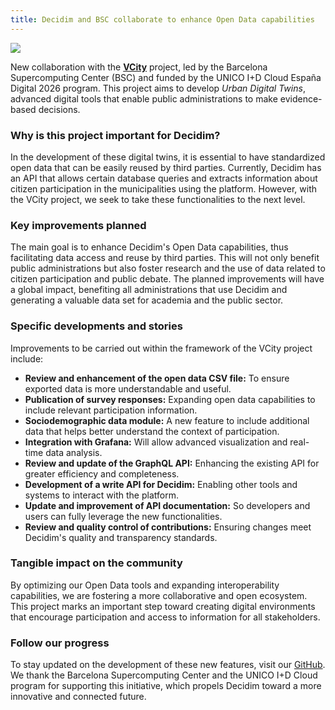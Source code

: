 ```yaml
---
title: Decidim and BSC collaborate to enhance Open Data capabilities
---
```

![](/uploads/2024-11-14-13.55.46.jpg)

New collaboration with the **[VCity](<>)** project, led by the Barcelona Supercomputing Center (BSC) and funded by the UNICO I+D Cloud España Digital 2026 program. This project aims to develop *Urban Digital Twins*, advanced digital tools that enable public administrations to make evidence-based decisions.

### Why is this project important for Decidim?

In the development of these digital twins, it is essential to have standardized open data that can be easily reused by third parties. Currently, Decidim has an API that allows certain database queries and extracts information about citizen participation in the municipalities using the platform. However, with the VCity project, we seek to take these functionalities to the next level.

### Key improvements planned

The main goal is to enhance Decidim's Open Data capabilities, thus facilitating data access and reuse by third parties. This will not only benefit public administrations but also foster research and the use of data related to citizen participation and public debate. The planned improvements will have a global impact, benefiting all administrations that use Decidim and generating a valuable data set for academia and the public sector.

### Specific developments and stories

Improvements to be carried out within the framework of the VCity project include:

* **Review and enhancement of the open data CSV file:** To ensure exported data is more understandable and useful.
* **Publication of survey responses:** Expanding open data capabilities to include relevant participation information.
* **Sociodemographic data module:** A new feature to include additional data that helps better understand the context of participation.
* **Integration with Grafana:** Will allow advanced visualization and real-time data analysis.
* **Review and update of the GraphQL API:** Enhancing the existing API for greater efficiency and completeness.
* **Development of a write API for Decidim:** Enabling other tools and systems to interact with the platform.
* **Update and improvement of API documentation:** So developers and users can fully leverage the new functionalities.
* **Review and quality control of contributions:** Ensuring changes meet Decidim's quality and transparency standards.

### Tangible impact on the community

By optimizing our Open Data tools and expanding interoperability capabilities, we are fostering a more collaborative and open ecosystem. This project marks an important step toward creating digital environments that encourage participation and access to information for all stakeholders.

### Follow our progress

To stay updated on the development of these new features, visit our [GitHub](https://github.com/orgs/decidim/projects/24/views/19?query=is%3Aopen+sort%3Aupdated-desc). We thank the Barcelona Supercomputing Center and the UNICO I+D Cloud program for supporting this initiative, which propels Decidim toward a more innovative and connected future.
